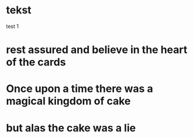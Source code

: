 # tekst
test 1
# rest assured and believe in the heart of the cards
# Once upon a time there was a magical kingdom of cake
# but alas the cake was a lie
